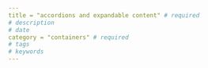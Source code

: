 ```yaml
---
title = "accordions and expandable content" # required  
# description
# date 
category = "containers" # required 
# tags
# keywords
---
```

